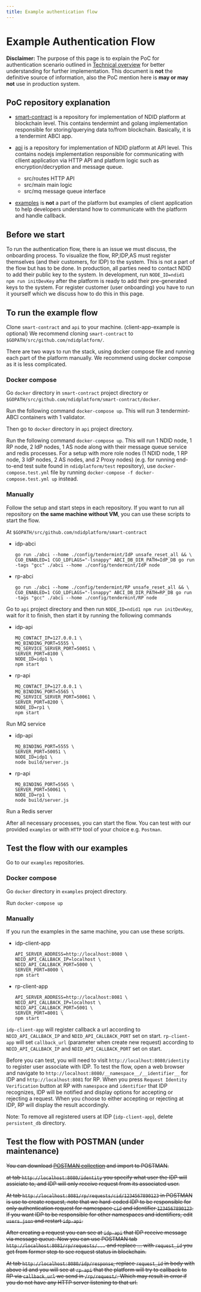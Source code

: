 ```yaml
---
title: Example authentication flow
---
```


# Example Authentication Flow

<div markdown="1" class="flash mb-3 flash-warn">

**Disclaimer:** The purpose of this page is to explain the PoC for authentication scenario outlined in [Technical overview](/technical-overview) for better understanding for further implementation. This document is **not** the definitive source of information, also the PoC mention here is **may or may not** use in production system.

</div>

## PoC repository explanation

- [smart-contract](https://github.com/ndidplatform/smart-contract)
  is a repository for implementation of NDID platform at blockchain level.
  This contains tendermint and golang implementation responsible 
  for storing/querying data to/from blockchain. Basically, it is a tendermint ABCI app.

- [api](https://github.com/ndidplatform/api)
  is a repository for implementation of NDID platform at API level.
  This contains nodejs implementation responsible for communicating with cllient application
  via HTTP API and platform logic such as encryption/decryption and message queue.
  - src/routes HTTP API
  - src/main main logic
  - src/mq message queue interface

- [examples](https://github.com/ndidplatform/examples)
  is **not** a part of the platform but examples of client application to 
  help developers understand how to communicate with the platform and handle callback.

## Before we start

To run the authentication flow, there is an issue we must discuss, the onboarding process.
To visualize the flow, RP,IDP,AS must register themselves (and their customers, for IDP) to the system.
This is not a part of the flow but has to be done. 
In production, all parties need to contact NDID to add their public key to the system.
In development, run `NODE_ID=ndid1 npm run initDevKey` after the platform is ready to add their pre-generated keys to the system.
For register customer (user onboarding) you have to run it yourself which we discuss how to do this in this page.

## To run the example flow

Clone `smart-contract` and `api` to your machine. (client-app-example is optional)
We recommend cloning `smart-contract` to `$GOPATH/src/github.com/ndidplatform/`.

There are two ways to run the stack, using docker compose file and running each part of the platform manually. We recommend using docker compose as it is less complicated.

### Docker compose

Go `docker` directory in `smart-contract` project directory or `$GOPATH/src/github.com/ndidplatform/smart-contract/docker`.

Run the following command `docker-compose up`. This will run 3 tendermint-ABCI containers with 1 validator.

Then go to `docker` directory in `api` project directory.

Run the following command `docker-compose up`. This will run 1 NDID node, 1 RP node, 2 IdP nodes, 1 AS node along with their message queue service and redis processes. For a setup with more role nodes (1 NDID node, 1 RP node, 3 IdP nodes, 2 AS nodes, and 2 Proxy nodes) (e.g. for running end-to-end test suite found in `ndidplatform/test` repository), use `docker-compose.test.yml` file by running `docker-compose -f docker-compose.test.yml up` instead.

### Manually

Follow the setup and start steps in each repository.
If you want to run all repository on **the same machine without VM**, you can use these scripts to start the flow.

At `$GOPATH/src/github.com/ndidplatform/smart-contract`

- idp-abci
  ```
  go run ./abci --home ./config/tendermint/IdP unsafe_reset_all && \
  CGO_ENABLED=1 CGO_LDFLAGS="-lsnappy" ABCI_DB_DIR_PATH=IdP_DB go run -tags "gcc" ./abci --home ./config/tendermint/IdP node
  ```
- rp-abci
  ```
  go run ./abci --home ./config/tendermint/RP unsafe_reset_all && \
  CGO_ENABLED=1 CGO_LDFLAGS="-lsnappy" ABCI_DB_DIR_PATH=RP_DB go run -tags "gcc" ./abci --home ./config/tendermint/RP node
  ```

Go to `api` project directory and then run `NODE_ID=ndid1 npm run initDevKey`, wait for it to finish, then start it by running the following commands

- idp-api
  ```
  MQ_CONTACT_IP=127.0.0.1 \
  MQ_BINDING_PORT=5555 \
  MQ_SERVICE_SERVER_PORT=50051 \
  SERVER_PORT=8100 \
  NODE_ID=idp1 \
  npm start
  ```

- rp-api
  ```
  MQ_CONTACT_IP=127.0.0.1 \
  MQ_BINDING_PORT=5565 \
  MQ_SERVICE_SERVER_PORT=50061 \
  SERVER_PORT=8200 \
  NODE_ID=rp1 \
  npm start
  ```

Run MQ service

- idp-api
  ```
  MQ_BINDING_PORT=5555 \
  SERVER_PORT=50051 \
  NODE_ID=idp1 \
  node build/server.js
  ```
- rp-api
  ```
  MQ_BINDING_PORT=5565 \
  SERVER_PORT=50061 \
  NODE_ID=rp1 \
  node build/server.js
  ```

Run a Redis server

After all necessary processes, you can start the flow. You can test with our provided `examples` or with `HTTP` tool of your choice e.g. `Postman`.

## Test the flow with our examples

Go to our `examples` repositories.

### Docker compose

Go `docker` directory in `examples` project directory.

Run `docker-compose up`

### Manually

If you run the examples in the same machine, you can use these scripts.

- idp-client-app
  ```
  API_SERVER_ADDRESS=http://localhost:8080 \
  NDID_API_CALLBACK_IP=localhost \
  NDID_API_CALLBACK_PORT=5000 \
  SERVER_PORT=8000 \
  npm start
  ```

- rp-client-app
  ```
  API_SERVER_ADDRESS=http://localhost:8081 \
  NDID_API_CALLBACK_IP=localhost \
  NDID_API_CALLBACK_PORT=5001 \
  SERVER_PORT=8001 \
  npm start
  ```

`idp-client-app` will register callback a url according to `NDID_API_CALLBACK_IP` and `NDID_API_CALLBACK_PORT` set on start.
`rp-client-app` will set `callback_url` (parameter when create new request) 
according to `NDID_API_CALLBACK_IP` and `NDID_API_CALLBACK_PORT` set on start.

Before you can test, you will need to visit `http://localhost:8080/identity` to register user associate with IDP.
To test the flow, open a web browser and navigate to `http://localhost:8080/__namespace__/__identifier__` for IDP and `http://localhost:8081` for RP.
When you press `Request Identity Verification` button at RP with `namespace` and `identifier` that IDP recognizes,
IDP will be notified and display options for accepting or rejecting a request.
When you choose to either accepting or rejecting at IDP, RP will display the result accordingly.

Note: To remove all registered users at IDP (`idp-client-app`), delete `persistent_db` directory.

## Test the flow with POSTMAN (under maintenance)

<del>You can download [POSTMAN collection](/assets/authen-flow-postman.json) and import to POSTMAN.

<del>at tab `http://localhost:8080/identity` you specify what user the IDP will assiciate to, and IDP will only receive request from its associated user.

<del>At tab `http://localhost:8081/rp/requests/cid/1234567890123` in POSTMAN is use to create request, note that we hard-coded IDP to be responsible for only authentication request for namespace `cid` and identifier `1234567890123`. If you want IDP to be responsible for other namespaces and identifiers, edit `users.json` and restart `idp-api`.

<del>After creating a request you can see at `idp-api` that IDP receive message via message queue.
Now you can use POSTMAN tab `http://localhost:8081/rp/requests/...` and replace ... with `request_id` you get from former step to see request status in blockchain.

<del>At tab `http://localhost:8080/idp/response`, replace `request_id` in body with above id and you will see at `rp-api` that the platform will try to callback to RP via `callback_url` we send in `/rp/request/`. Which may result in error if you do not have any HTTP server listening to that url.
